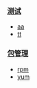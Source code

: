 ### [测试](https://github.com/engild/mans/tree/master/Redhat-family-system-commands/testdir)
- [aa](https://github.com/engild/mans/blob/master/Redhat-family-system-commands/testdir/aa.txt)
- [tt](https://github.com/engild/mans/blob/master/Redhat-family-system-commands/testdir/tt.tt)
### [包管理](https://github.com/engild/mans/tree/master/Redhat-family-system-commands/Packages-manage)
- [rpm](https://github.com/engild/mans/blob/master/Redhat-family-system-commands/Packages-manage/rpm.md)
- [yum](https://github.com/engild/mans/blob/master/Redhat-family-system-commands/Packages-manage/yum.md)
